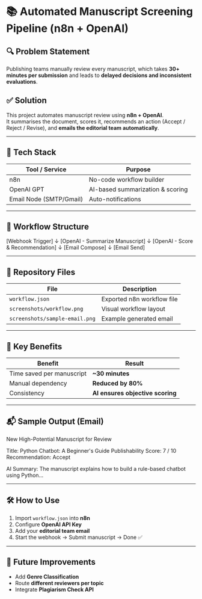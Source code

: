 # 📚 Automated Manuscript Screening Pipeline (n8n + OpenAI)

## 🔍 Problem Statement
Publishing teams manually review every manuscript, which takes **30+ minutes per submission** and leads to **delayed decisions and inconsistent evaluations**.

## ✅ Solution
This project automates manuscript review using **n8n + OpenAI**.  
It summarises the document, scores it, recommends an action (Accept / Reject / Revise), and **emails the editorial team automatically**.

---

## 🧠 Tech Stack

| Tool / Service | Purpose |
|----------------|---------|
| n8n | No-code workflow builder |
| OpenAI GPT | AI-based summarization & scoring |
| Email Node (SMTP/Gmail) | Auto-notifications |

---

## 🔗 Workflow Structure
[Webhook Trigger]
↓
[OpenAI - Summarize Manuscript]
↓
[OpenAI - Score & Recommendation]
↓
[Email Compose]
↓
[Email Send]



---

## 📁 Repository Files

| File | Description |
|------|-------------|
| `workflow.json` | Exported n8n workflow file |
| `screenshots/workflow.png` | Visual workflow layout |
| `screenshots/sample-email.png` | Example generated email |

---

## 🚀 Key Benefits

| Benefit | Result |
|---------|--------|
| Time saved per manuscript | **~30 minutes** |
| Manual dependency | **Reduced by 80%** |
| Consistency | **AI ensures objective scoring** |

---

## 📬 Sample Output (Email)


New High-Potential Manuscript for Review

Title: Python Chatbot: A Beginner's Guide
Publishability Score: 7 / 10
Recommendation: Accept

AI Summary:
The manuscript explains how to build a rule-based chatbot using Python...



---

## 🛠 How to Use

1. Import `workflow.json` into **n8n**
2. Configure **OpenAI API Key**
3. Add your **editorial team email**
4. Start the webhook → Submit manuscript → Done ✅

---

## 📌 Future Improvements

- Add **Genre Classification**
- Route **different reviewers per topic**
- Integrate **Plagiarism Check API**


